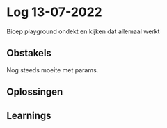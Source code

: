 # Log 13-07-2022
 
Bicep playground ondekt en kijken dat allemaal werkt
 
## Obstakels
 Nog steeds moeite met params.
 
## Oplossingen
 
## Learnings
